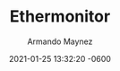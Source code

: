 ---
layout: post
read_time: true
show_date: true
title:  Ethermonitor
date:   2021-01-25 13:32:20 -0600
description: Single neuron perceptron that classifies elements learning quite quickly.
img: posts/Perceptron.jpg 
tags: [machine learning, coding, neural networks]
author: Armando Maynez
github:  amaynez/Perceptron/
mathjax: yes
---